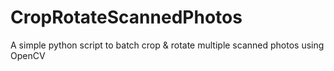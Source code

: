 # CropRotateScannedPhotos
A simple python script to batch crop &amp; rotate multiple scanned photos using OpenCV
